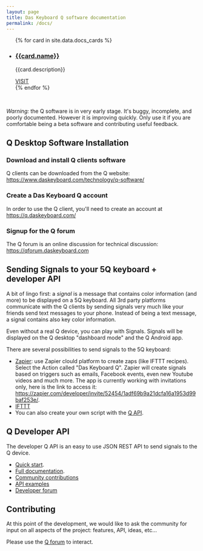 ```yaml
---
layout: page
title: Das Keyboard Q software documentation
permalink: /docs/
---
```


<ul class="cards">
{% for card in site.data.docs_cards %}
	<li class="cards__item">
	    <div class="card">
		    <h3 class="catalog-category-title"><a class="action-link" href="{{card.url}}">{{card.name}}</a></h3>
		    <p>{{card.description}}</p>
		    <div class="card-action">
		        <a class="action-link" href="{{card.url}}">VISIT</a>
		    </div>
		</div>
	</li>
{% endfor %}
</ul>

&nbsp;

*Warning:* the Q software is in very early stage. It's buggy, incomplete, and poorly documented.
However it is improving quickly. Only use it if you are 
comfortable being a beta software and contributing useful feedback.

## Q Desktop Software Installation

### Download and install Q clients software

Q clients can be downloaded from the Q website: <https://www.daskeyboard.com/technology/q-software/>

### Create a Das Keyboard Q account

In order to use the Q client, you'll need to create an account at <https://q.daskeyboard.com/>

### Signup for the Q forum

The Q forum is an online discussion for technical discussion: <https://qforum.daskeyboard.com>

## Sending Signals to your 5Q keyboard + developer API

A bit of lingo first: a *signal* is a message that contains color information (and more) to be
displayed on a 5Q keyboard. All 3rd party platforms communicate with the Q clients by sending 
 signals very much like your friends send text messages to your phone. Instead of being a text message, a 
 signal contains also key color information.

Even without a real Q device, you can play with Signals. Signals will be displayed on the Q desktop "dashboard mode" and the Q Android app. 

There are several possibilities to send signals to the 5Q keyboard:

- [Zapier](https://zapier.com): use Zapier clould platform to create zaps (like IFTTT recipes).
 Select the Action called "Das Keyboard Q". Zapier will create signals based on triggers such as
  emails, Facebook events, even new Youtube videos and much more. The app is currently working with invitations only, here is the link to access it: <https://zapier.com/developer/invite/52454/1adf69b9a21dcfa16a1953d99baf253e/>.
- [IFTTT](https://ifttt.com)
- You can also create your own script with the [Q API](/q-api-quick-start/).

## Q Developer API

The developer Q API is an easy to use JSON REST API to send signals to the Q device.

- [Quick start](https://github.com/DasKeyboard/q/blob/master/q-api-quick-start.md).
- [Full documentation](https://github.com/DasKeyboard/q/blob/master/q-api-doc.md).
- [Community contributions](https://github.com/DasKeyboard/q/blob/master/contributed-links.md)
- [API examples](https://github.com/DasKeyboard/q/tree/master/examples)
- [Developer forum](https://qforum.daskeyboard.com)

## Contributing

At this point of the development, we would like to ask the community for input on all aspects
of the project: features, API, ideas, etc...

Please use the [Q forum](https://qforum.daskeyboard.com) to interact.
